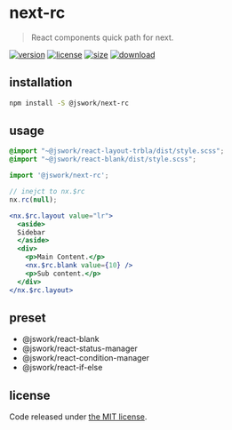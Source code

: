# next-rc
> React components quick path for next.

[![version][version-image]][version-url]
[![license][license-image]][license-url]
[![size][size-image]][size-url]
[![download][download-image]][download-url]

## installation
```bash
npm install -S @jswork/next-rc
```

## usage

```scss
@import "~@jswork/react-layout-trbla/dist/style.scss";
@import "~@jswork/react-blank/dist/style.scss";
```

```js
import '@jswork/next-rc';

// inejct to nx.$rc
nx.rc(null);
```

```jsx
<nx.$rc.layout value="lr">
  <aside>
  Sidebar
  </aside>
  <div>
    <p>Main Content.</p>
    <nx.$rc.blank value={10} />
    <p>Sub content.</p>
  </div>
</nx.$rc.layout>
```

## preset
- @jswork/react-blank 
- @jswork/react-status-manager 
- @jswork/react-condition-manager 
- @jswork/react-if-else

## license
Code released under [the MIT license](https://github.com/afeiship/next-rc/blob/master/LICENSE.txt).

[version-image]: https://img.shields.io/npm/v/@jswork/next-rc
[version-url]: https://npmjs.org/package/@jswork/next-rc

[license-image]: https://img.shields.io/npm/l/@jswork/next-rc
[license-url]: https://github.com/afeiship/next-rc/blob/master/LICENSE.txt

[size-image]: https://img.shields.io/bundlephobia/minzip/@jswork/next-rc
[size-url]: https://github.com/afeiship/next-rc/blob/master/dist/next-rc.min.js

[download-image]: https://img.shields.io/npm/dm/@jswork/next-rc
[download-url]: https://www.npmjs.com/package/@jswork/next-rc
